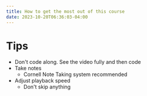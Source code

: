 ```yaml
---
title: How to get the most out of this course
date: 2023-10-20T06:36:03-04:00
---
```


# Tips
- Don't code along. See the video fully and then code
- Take notes
	- Cornell Note Taking system recommended
- Adjust playback speed
	- Don't skip anything
